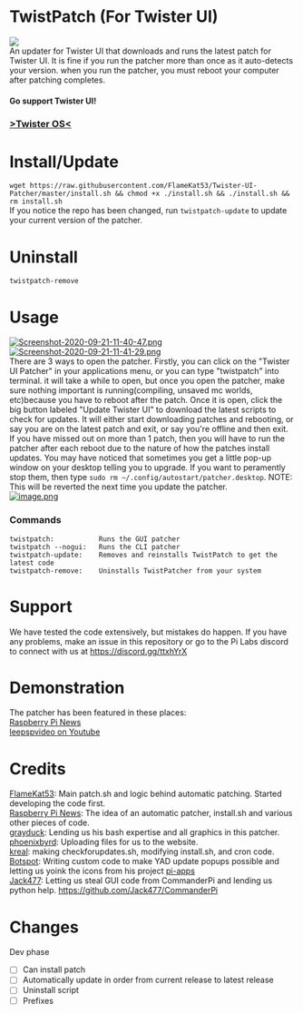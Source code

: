 # TwistPatch (For Twister UI)
![](https://media.discordapp.net/attachments/738534235194916884/759921733825462322/TwisterOSPatcherLogo.png?width=960&height=186)<br>
An updater for Twister UI that downloads and runs the latest patch for Twister UI. It is fine if you run the patcher more than once as it auto-detects your version. when you run the patcher, you must reboot your computer after patching completes.<br>


#### Go support Twister UI!</br>
### <a href="https://twisteros.com/">>Twister OS<</a>

# Install/Update
`wget https://raw.githubusercontent.com/FlameKat53/Twister-UI-Patcher/master/install.sh && chmod +x ./install.sh && ./install.sh && rm install.sh`<br>
If you notice the repo has been changed, run `twistpatch-update` to update your current version of the patcher.

# Uninstall
`twistpatch-remove`

# Usage
[![Screenshot-2020-09-21-11-40-47.png](https://i.postimg.cc/JzSG6D3p/Screenshot-2020-09-21-11-40-47.png)](https://postimg.cc/NK7sL0zX) [![Screenshot-2020-09-21-11-41-29.png](https://i.postimg.cc/0NmrLkcP/Screenshot-2020-09-21-11-41-29.png)](https://postimg.cc/CZhF8V3Q)<br>
There are 3 ways to open the patcher. Firstly, you can click on the "Twister UI Patcher" in your applications menu, or you can type "twistpatch" into terminal. it will take a while to open, but once you open the patcher, make sure nothing important is running(compiling, unsaved mc worlds, etc)because you have to reboot after the patch. Once it is open, click the big button labeled "Update Twister UI" to download the latest scripts to check for updates. It will either start downloading patches and rebooting, or say you are on the latest patch and exit, or say you're offline and then exit. 
If you have missed out on more than 1 patch, then you will have to run the patcher after each reboot due to the nature of how the patches install updates.
You may have noticed that sometimes you get a little pop-up window on your desktop telling you to upgrade. If you want to peramently stop them, then type `sudo rm ~/.config/autostart/patcher.desktop`. NOTE: This will be reverted the next time you update the patcher.<br>
[![image.png](https://i.postimg.cc/3xmJ091w/image.png)](https://postimg.cc/BjZGdTdW)

### Commands
```
twistpatch:           Runs the GUI patcher
twistpatch --nogui:   Runs the CLI patcher
twistpatch-update:    Removes and reinstalls TwistPatch to get the latest code
twistpatch-remove:    Uninstalls TwistPatcher from your system
```

# Support
We have tested the code extensively, but mistakes do happen. If you have any problems, make an issue in this repository or go to the Pi Labs discord to connect with us at https://discord.gg/ttxhYrX

# Demonstration
The patcher has been featured in these places:<br>
[Raspberry Pi News](https://www.youtube.com/watch?v=bTTF0VT_ClM)<br>
[leepspvideo on Youtube](https://www.youtube.com/watch?v=EP1KWsvT4ME)

# Credits
[FlameKat53](https://github.com/FlameKat53): Main patch.sh and logic behind automatic patching. Started developing the code first.<br>
[Raspberry Pi News](https://www.youtube.com/channel/UCmp6JswV90SV5agNFGQuWkw): The idea of an automatic patcher, install.sh and various other pieces of code.<br>
[grayduck](https://www.youtube.com/channel/UCgfQjdc5RceRlTGfuthBs7g): Lending us his bash expertise and all graphics in this patcher.<br>
[phoenixbyrd](https://github.com/phoenixbyrd): Uploading files for us to the website.<br>
[kreal](https://github.com/krishenriksen): making checkforupdates.sh, modifying install.sh, and cron code.<br>
[Botspot](https://github.com/Botspot): Writing custom code to make YAD update popups possible and letting us yoink the icons from his project [pi-apps](https://github.com/Botspot/pi-apps)<br>
[Jack477](https://github.com/Jack477): Letting us steal GUI code from CommanderPi and lending us python help. https://github.com/Jack477/CommanderPi

# Changes
Dev phase
- [ ] Can install patch
- [ ] Automatically update in order from current release to latest release
- [ ] Uninstall script
- [ ] Prefixes
